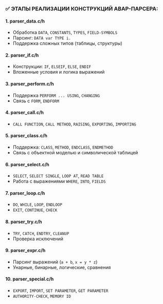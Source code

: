 ### ✅ ЭТАПЫ РЕАЛИЗАЦИИ КОНСТРУКЦИЙ ABAP-ПАРСЕРА:

#### 1. **parser_data.c/h**

* Обработка `DATA`, `CONSTANTS`, `TYPES`, `FIELD-SYMBOLS`
* Парсинг: `DATA var TYPE i.`
* Поддержка сложных типов (таблицы, структуры)

#### 2. **parser_if.c/h**

* Конструкции: `IF`, `ELSEIF`, `ELSE`, `ENDIF`
* Вложенные условия и логика выражений

#### 3. **parser_perform.c/h**

* Поддержка `PERFORM ... USING`, `CHANGING`
* Связь с `FORM`, `ENDFORM`

#### 4. **parser_call.c/h**

* `CALL FUNCTION`, `CALL METHOD`, `RAISING`, `EXPORTING`, `IMPORTING`

#### 5. **parser_class.c/h**

* Поддержка: `CLASS`, `METHOD`, `ENDCLASS`, `ENDMETHOD`
* Связь с объектной моделью и символической таблицей

#### 6. **parser_select.c/h**

* `SELECT`, `SELECT SINGLE`, `LOOP AT`, `READ TABLE`
* Работа с выражениями `WHERE`, `INTO`, `FIELDS`

#### 7. **parser_loop.c/h**

* `DO`, `WHILE`, `LOOP`, `ENDLOOP`
* `EXIT`, `CONTINUE`, `CHECK`

#### 8. **parser_try.c/h**

* `TRY`, `CATCH`, `ENDTRY`, `CLEANUP`
* Проверка исключений

#### 9. **parser_expr.c/h**

* Парсинг выражений (`a + b`, `x = y * z`)
* Унарные, бинарные, логические, сравнения

#### 10. **parser_special.c/h**

* `EXPORT`, `IMPORT`, `SET PARAMETER`, `GET PARAMETER`
* `AUTHORITY-CHECK`, `MEMORY ID`

